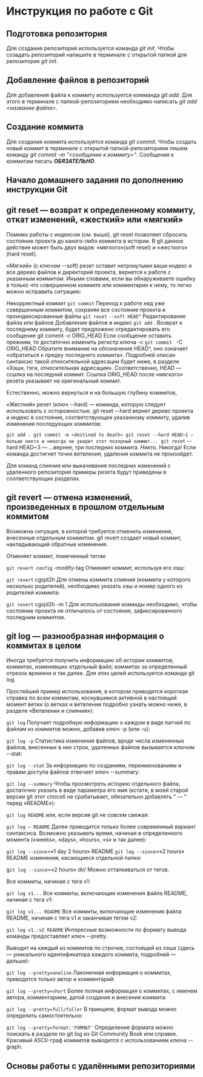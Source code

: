 # Инструкция по работе с Git

## Подготовка репозитория
Для создания репозитория используется команда *git init*. Чтобы созадать репозиторий напишите в терминале с открытой папкой для репозитория *git init*.

## Добавление файлов в репозиторий

Для добавления файла к коммиту используется комманда *git add*. Для этого в терминале с папкой-репозиторием необходимо написать *git add <название файла>*.

## Создание коммита
Для создания коммита используется команда *git commit*. Чтобы создать новый коммит в терминале с открытой папкой-репозиторием пишем команду *git commit -m "<сообщение к коммиту>"*. Сообщения к коммитам писать ***ОБЯЗАТЕЛЬНО***.

## Начало домашнего задания по дополнению инструкции Git


## git reset — возврат к определенному коммиту, откат изменений, «жесткий» или «мягкий»

Помимо работы с индексом (см. выше), git reset позволяет сбросить состояние проекта до какого-либо коммита в истории. В git данное действие может быть двух видов: «мягкого»(soft reset) и «жесткого» (hard reset).

«Мягкий» (с ключом --soft) резет оставит нетронутыми ваши индекс и все дерево файлов и директорий проекта, вернется к работе с указанным коммитом. Иными словами, если вы обнаруживаете ошибку в только что совершенном коммите или комментарии к нему, то легко можно исправить ситуацию:

Некорректный коммит
`git commit`
Переход к работе над уже совершенным коммитом, сохраняя все состояние проекта и проиндексированные файлы
`git reset` `--soft HEAD^`
Редактирование файла или файлов
Добавление файлов в индекс
`git add` .
Возврат к последнему коммиту, будет предложено отредактировать его сообщение
git commit -c ORIG_HEAD
Если сообщение оставить прежним, то достаточно изменить регистр ключа -с
`git commit ` -C ORIG_HEAD
Обратите внимание на обозначение HEAD^, оно означает «обратиться к предку последнего коммита». Подробней описан синтаксис такой относительной адресации будет ниже, в разделе «Хэши, тэги, относительная адресация». Соответственно, HEAD — ссылка на последний коммит. Ссылка ORIG_HEAD после «мягкого» резета указывает на оригинальный коммит.

Естественно, можно вернуться и на большую глубину коммитов,

«Жесткий» резет (ключ --hard) — команда, которую следует использовать с осторожностью. git reset --hard вернет дерево проекта и индекс в состояние, соответствующее указанному коммиту, удалив изменения последующих коммитов:

`git add .
git commit -m «destined to death»
git reset --hard HEAD~1 — больше никто и никогда не увидит этот позорный коммит...
git reset` --hard HEAD~3 — ...вернее, три последних коммита. Никто. Никогда!
Если команда достигнет точки ветвления, удаления коммита не произойдет.

Для команд слияния или выкачивания последних изменений с удаленного репозитория примеры резета будут приведены в соответствующих разделах.

 ## git revert — отмена изменений, произведенных в прошлом отдельным коммитом

 Возможна ситуация, в которой требуется отменить изменения, внесенные отдельным коммитом. git revert создает новый коммит, накладывающий обратные изменения.

Отменяет коммит, помеченный тегом:

`git revert config` -modify-tag
Отменяет коммит, используя его хэш:

`git revert` cgsjd2h
Для отмены коммита слияния (коммита у которого несколько родителей), необходимо указать хэш и номер одного из родителей коммита:

`git revert` cgsjd2h -m 1
Для использования команды необходимо, чтобы состояние проекта не отличалось от состояния, зафиксированного последним коммитом.

## git log — разнообразная информация о коммитах в целом

Иногда требуется получить информацию об истории коммитов; коммитах, изменивших отдельный файл; коммитах за определенный отрезок времени и так далее. Для этих целей используется команда git log.

Простейший пример использования, в котором приводится короткая справка по всем коммитам, коснувшимся активной в настоящий момент ветки (о ветках и ветвлении подробно узнать можно ниже, в разделе «Ветвления и слияния»):

`git log`
Получает подробную информацию о каждом в виде патчей по файлам из коммитов можно, добавив ключ -p (или -u):

`git log -p`
Статистика изменения файлов, вроде числа измененных файлов, внесенных в них строк, удаленных файлов вызывается ключом --stat:

`git log --stat`
За информацию по созданиям, переименованиям и правам доступа файлов отвечает ключ --summary:

`git log --summary`
Чтобы просмотреть историю отдельного файла, достаточно указать в виде параметра его имя (кстати, в моей старой версии git этот способ не срабатывает, обязательно добавлять " — " перед «README»):

`git log README`
или, если версия git не совсем свежая:

`git log — README`
Далее приводится только более современный вариант синтаксиса. Возможно указывать время, начиная в определенного момента («weeks», «days», «hours», «s» и так далее):

`git log --since`=«1 day 2 hours» README
`git log --since`=«2 hours» README
изменения, касающиеся отдельной папки:

g`it log --since`=«2 hours» dir/
Можно отталкиваться от тегов.

Все коммиты, начиная с тега v1:

`git log v1...`
Все коммиты, включающие изменения файла README, начиная с тега v1:

`git log v1... README`
Все коммиты, включающие изменения файла README, начиная с тега v1 и заканчивая тегом v2:

`git log v1..v2 README`
Интересные возможности по формату вывода команды предоставляет ключ --pretty.

Выводит на каждый из коммитов по строчке, состоящей из хэша (здесь — уникального идентификатора каждого коммита, подробней — дальше):

`git log --pretty=oneline`
Лаконичная информация о коммитах, приводятся только автор и комментарий:

`git log --pretty=short`
Более полная информация о коммитах, с именем автора, комментарием, датой создания и внесения коммита:

`git log --pretty=full/fuller`
В принципе, формат вывода можно определить самостоятельно:

`git log --pretty=format:'FORMAT'`
Определение формата можно поискать в разделе по git log из Git Community Book или справке. Красивый ASCII-граф коммитов выводится с использованием ключа --graph.

## Основы работы с удалёнными репозиториями 

